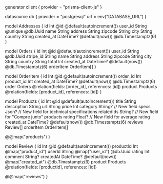 generator client {
  provider = "prisma-client-js"
}

datasource db {
  provider = "postgresql"
  url      = env("DATABASE_URL")
}

model Addresses {
  id         Int       @id @default(autoincrement())
  user_id    String    @unique @db.Uuid
  name       String
  address    String
  zipcode    String
  city       String
  country    String
  created_at DateTime? @default(now()) @db.Timestamptz(6)
}

model Orders {
  id         Int         @id @default(autoincrement())
  user_id    String      @db.Uuid
  stripe_id  String
  name       String
  address    String
  zipcode    String
  city       String
  country    String
  total      Int
  created_at DateTime?   @default(now()) @db.Timestamptz(6)
  orderItem  OrderItem[]
}

model OrderItem {
  id         Int       @id @default(autoincrement())
  order_id   Int
  product_id Int
  created_at DateTime? @default(now()) @db.Timestamptz(6)
  order      Orders    @relation(fields: [order_id], references: [id])
  product    Products  @relation(fields: [product_id], references: [id])
}

model Products {
  id          Int         @id @default(autoincrement())
  title       String
  description String
  url         String
  price       Int
  category    String? // New field
  specs       Json? // New field for technical specifications
  relatedIds  String? // New field for "Compre junto" products
  rating      Float? // New field for average rating
  created_at  DateTime?   @default(now()) @db.Timestamptz(6)
  reviews     Review[]
  orderItem   OrderItem[]

  @@map("products")
}

model Review {
  id        Int       @id @default(autoincrement())
  productId Int       @map("product_id")
  userId    String    @map("user_id") @db.Uuid
  rating    Int
  comment   String?
  createdAt DateTime? @default(now()) @map("created_at") @db.Timestamptz(6)
  product   Products  @relation(fields: [productId], references: [id])

  @@map("reviews")
}
